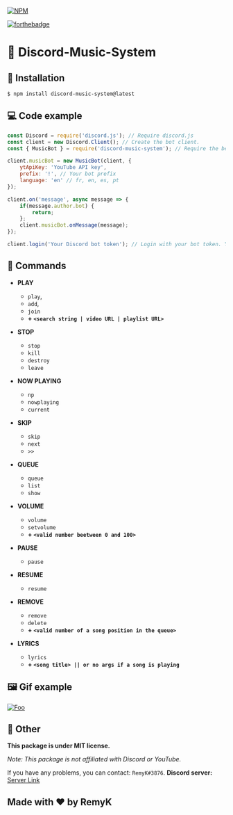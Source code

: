 [![NPM](https://nodei.co/npm/discord-music-system.png)](https://nodei.co/npm/discord-music-system/)

[![forthebadge](https://forthebadge.com/images/badges/made-with-javascript.svg)](https://forthebadge.com)

# 🎵 Discord-Music-System

## 🔩 Installation
```
$ npm install discord-music-system@latest
```

## 💻 Code example
```js
const Discord = require('discord.js'); // Require discord.js
const client = new Discord.Client(); // Create the bot client.
const { MusicBot } = require('discord-music-system'); // Require the best package ever created on NPM (= require discord-music-system)

client.musicBot = new MusicBot(client, {
    ytApiKey: 'YouTube API key',
    prefix: '!', // Your bot prefix
    language: 'en' // fr, en, es, pt
});

client.on('message', async message => {
    if(message.author.bot) {
        return;
    };
    client.musicBot.onMessage(message);
});

client.login('Your Discord bot token'); // Login with your bot token. You can find the token at https://discord.com/developers/applications/
```

## 🤖 Commands
* **PLAY**
  * `play`, 
  * `add`, 
  * `join`
  * **+ `<search string | video URL | playlist URL>`**

* **STOP**
  * `stop`
  * `kill`
  * `destroy`
  * `leave`

* **NOW PLAYING**
  * `np`
  * `nowplaying`
  * `current`

* **SKIP**
  * `skip`
  * `next`
  * `>>`

* **QUEUE**
  * `queue`
  * `list`
  * `show`

* **VOLUME**
  * `volume`
  * `setvolume`
  * **+ `<valid number beetween 0 and 100>`**

* **PAUSE**
  * `pause`

* **RESUME**
  * `resume`

* **REMOVE**
  * `remove`
  * `delete`
  * **+ `<valid number of a song position in the queue>`**

* **LYRICS**
  * `lyrics`
  * **+ `<song title> || or no args if a song is playing`**



## 🖼 Gif example

[![Foo](https://cdn.discordapp.com/attachments/718371361751302144/759098262480748605/Presentation.gif)](https://www.npmjs.com/package/discord-music-system)

## 🚀 Other

**This package is under MIT license.**

*Note: This package is not affiliated with Discord or YouTube.*

If you have any problems, you can contact: `RemyK#3876`.
**Discord server:** [Server Link](https://discord.gg/ZCzxymB)


## **Made with ❤ by RemyK**